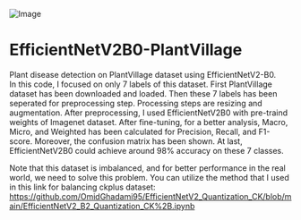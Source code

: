 
![Image](https://https://ibb.co/LhQnz3C)

# EfficientNetV2B0-PlantVillage

Plant disease detection on PlantVillage dataset using EfficientNetV2-B0.  
In this code, I focused on only 7 labels of this dataset. First PlantVillage dataset has been downloaded and loaded. Then these 7 labels has been seperated for preprocessing step. Processing steps are resizing and augmentation. After preprocessing, I used EfficientNetV2B0 with pre-traind weights of Imagenet dataset. After fine-tuning, for a better analysis, Macro, Micro, and Weighted has been calculated for Precision, Recall, and F1-score. Moreover, the confusion matrix has been shown. At last, EfficientNetV2B0 could achieve around 98% accuracy on these 7 classes.

Note that this dataset is imbalanced, and for better performance in the real world, we need to solve this problem. You can utilize the method that I used in this link for balancing ckplus dataset: 
 https://github.com/OmidGhadami95/EfficientNetV2_Quantization_CK/blob/main/EfficientNetV2_B2_Quantization_CK%2B.ipynb
